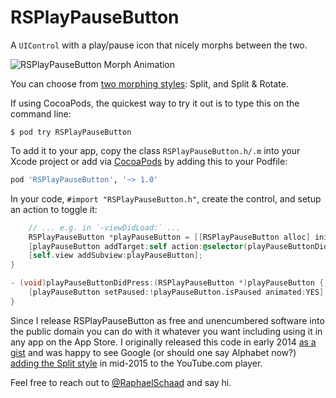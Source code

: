 # RSPlayPauseButton

A `UIControl` with a play/pause icon that nicely morphs between the two.

![RSPlayPauseButton Morph Animation](https://raw.githubusercontent.com/raphaelschaad/RSPlayPauseButton/master/Images/rsplaypausebutton-morph-animation.gif)

You can choose from [two morphing styles](http://vimeo.com/raphaelschaad/rsplaypausebutton): Split, and Split & Rotate.

If using CocoaPods, the quickest way to try it out is to type this on the command line:

```shell
$ pod try RSPlayPauseButton
```

To add it to your app, copy the class `RSPlayPauseButton.h/.m` into your Xcode project or add via [CocoaPods](http://cocoapods.org) by adding this to your Podfile:

```ruby
pod 'RSPlayPauseButton', '~> 1.0'
```

In your code, `#import "RSPlayPauseButton.h"`, create the control, and setup an action to toggle it:

```objective-c
	// ... e.g. in `-viewDidLoad:` ...
    RSPlayPauseButton *playPauseButton = [[RSPlayPauseButton alloc] init];
    [playPauseButton addTarget:self action:@selector(playPauseButtonDidPress:) forControlEvents:UIControlEventTouchUpInside];
    [self.view addSubview:playPauseButton];
}

- (void)playPauseButtonDidPress:(RSPlayPauseButton *)playPauseButton {
    [playPauseButton setPaused:!playPauseButton.isPaused animated:YES];
}
```

Since I release RSPlayPauseButton as free and unencumbered software into the public domain you can do with it whatever you want including using it in any app on the App Store. I originally released this code in early 2014 [as a gist](https://gist.github.com/raphaelschaad/9734463) and was happy to see Google (or should one say Alphabet now?) [adding the Split style](http://littlebigdetails.com/post/119360573466/youtube-the-play-button-smoothly-animates-into) in mid-2015 to the YouTube.com player.

Feel free to reach out to [@RaphaelSchaad](https://twitter.com/raphaelschaad) and say hi.
